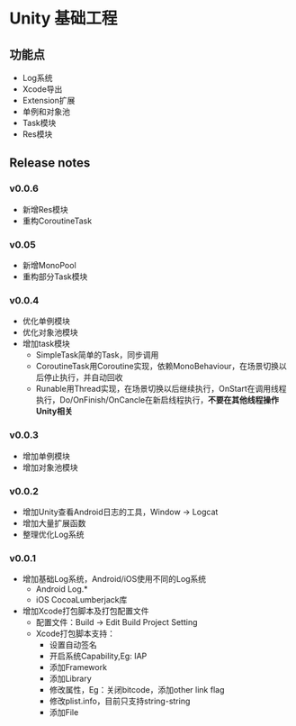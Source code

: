 # Unity 基础工程

## 功能点
- Log系统
- Xcode导出
- Extension扩展
- 单例和对象池
- Task模块
- Res模块

## Release notes
### v0.0.6
- 新增Res模块
- 重构CoroutineTask

### v0.05
- 新增MonoPool
- 重构部分Task模块

### v0.0.4
- 优化单例模块
- 优化对象池模块
- 增加task模块
  * SimpleTask简单的Task，同步调用
  * CoroutineTask用Coroutine实现，依赖MonoBehaviour，在场景切换以后停止执行，并自动回收
  * Runable用Thread实现，在场景切换以后继续执行，OnStart在调用线程执行，Do/OnFinish/OnCancle在新启线程执行，**不要在其他线程操作Unity相关**

### v0.0.3
- 增加单例模块
- 增加对象池模块

### v0.0.2
- 增加Unity查看Android日志的工具，Window -> Logcat
- 增加大量扩展函数
- 整理优化Log系统

### v0.0.1
- 增加基础Log系统，Android/iOS使用不同的Log系统
  * Android Log.*
  * iOS CocoaLumberjack库
- 增加Xcode打包脚本及打包配置文件
  * 配置文件：Build -> Edit Build Project Setting
  * Xcode打包脚本支持：
    - 设置自动签名
    - 开启系统Capability,Eg: IAP
    - 添加Framework
    - 添加Library
    - 修改属性，Eg：关闭bitcode，添加other link flag
    - 修改plist.info，目前只支持string-string
    - 添加File
